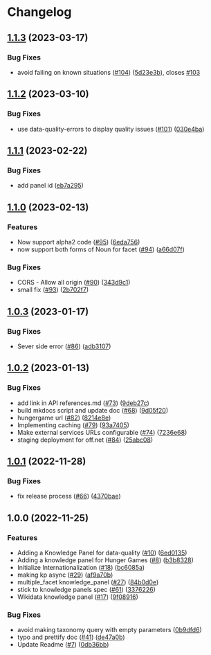 # Changelog

## [1.1.3](https://github.com/openfoodfacts/facets-knowledge-panels/compare/v1.1.2...v1.1.3) (2023-03-17)


### Bug Fixes

* avoid failing on known situations ([#104](https://github.com/openfoodfacts/facets-knowledge-panels/issues/104)) ([5d23e3b](https://github.com/openfoodfacts/facets-knowledge-panels/commit/5d23e3ba5d812af9bbe621f5e2f6f13396c3d7a5)), closes [#103](https://github.com/openfoodfacts/facets-knowledge-panels/issues/103)

## [1.1.2](https://github.com/openfoodfacts/facets-knowledge-panels/compare/v1.1.1...v1.1.2) (2023-03-10)


### Bug Fixes

* use data-quality-errors to display quality issues ([#101](https://github.com/openfoodfacts/facets-knowledge-panels/issues/101)) ([030e4ba](https://github.com/openfoodfacts/facets-knowledge-panels/commit/030e4ba289e17968fee6347ccf086518cbac86c3))

## [1.1.1](https://github.com/openfoodfacts/facets-knowledge-panels/compare/v1.1.0...v1.1.1) (2023-02-22)


### Bug Fixes

* add panel id ([eb7a295](https://github.com/openfoodfacts/facets-knowledge-panels/commit/eb7a2950ba05d69e324abba4207375d8938bad66))

## [1.1.0](https://github.com/openfoodfacts/facets-knowledge-panels/compare/v1.0.3...v1.1.0) (2023-02-13)


### Features

* Now support alpha2 code ([#95](https://github.com/openfoodfacts/facets-knowledge-panels/issues/95)) ([6eda756](https://github.com/openfoodfacts/facets-knowledge-panels/commit/6eda756eca7703f9cf0e1a7fad9cf868366df12d))
* now support both forms of Noun for facet ([#94](https://github.com/openfoodfacts/facets-knowledge-panels/issues/94)) ([a66d07f](https://github.com/openfoodfacts/facets-knowledge-panels/commit/a66d07f6c6070dc5f0a113070040a971650289c0))


### Bug Fixes

* CORS - Allow all origin ([#90](https://github.com/openfoodfacts/facets-knowledge-panels/issues/90)) ([343d9c1](https://github.com/openfoodfacts/facets-knowledge-panels/commit/343d9c1f547b4dc4acc724fbfa84ad3ffe666eb4))
* small fix ([#93](https://github.com/openfoodfacts/facets-knowledge-panels/issues/93)) ([2b702f7](https://github.com/openfoodfacts/facets-knowledge-panels/commit/2b702f7a236abf1ca5b3a5de28c17d3b982021f7))

## [1.0.3](https://github.com/openfoodfacts/facets-knowledge-panels/compare/v1.0.2...v1.0.3) (2023-01-17)


### Bug Fixes

* Sever side error ([#86](https://github.com/openfoodfacts/facets-knowledge-panels/issues/86)) ([adb3107](https://github.com/openfoodfacts/facets-knowledge-panels/commit/adb3107cdae79b168b33e197db3f13372b0e5543))

## [1.0.2](https://github.com/openfoodfacts/facets-knowledge-panels/compare/v1.0.1...v1.0.2) (2023-01-13)


### Bug Fixes

* add link in API references.md ([#73](https://github.com/openfoodfacts/facets-knowledge-panels/issues/73)) ([9deb27c](https://github.com/openfoodfacts/facets-knowledge-panels/commit/9deb27cd252d9f89c293b2e9061bd513bf9f360a))
* build mkdocs script and update doc ([#68](https://github.com/openfoodfacts/facets-knowledge-panels/issues/68)) ([9d05f20](https://github.com/openfoodfacts/facets-knowledge-panels/commit/9d05f20e0cdf94d73a1fe42214d1a07da7216302))
* hungergame url ([#82](https://github.com/openfoodfacts/facets-knowledge-panels/issues/82)) ([8214e8e](https://github.com/openfoodfacts/facets-knowledge-panels/commit/8214e8ee562f54b2efaed833c53e9713665f7260))
* Implementing caching ([#79](https://github.com/openfoodfacts/facets-knowledge-panels/issues/79)) ([93a7405](https://github.com/openfoodfacts/facets-knowledge-panels/commit/93a740549a65b793fc3a8db8fc33b7b196df5a1f))
* Make external services URLs configurable ([#74](https://github.com/openfoodfacts/facets-knowledge-panels/issues/74)) ([7236e68](https://github.com/openfoodfacts/facets-knowledge-panels/commit/7236e6850dbce36329a5d9e61e91b8401f65ea7c))
* staging deployment for off.net ([#84](https://github.com/openfoodfacts/facets-knowledge-panels/issues/84)) ([25abc08](https://github.com/openfoodfacts/facets-knowledge-panels/commit/25abc08bc097fd12503bcf3d05e13a63d3e234da))

## [1.0.1](https://github.com/openfoodfacts/facets-knowledge-panels/compare/v1.0.0...v1.0.1) (2022-11-28)


### Bug Fixes

* fix release process ([#66](https://github.com/openfoodfacts/facets-knowledge-panels/issues/66)) ([4370bae](https://github.com/openfoodfacts/facets-knowledge-panels/commit/4370bae0fbdc05aee7e03ff8b9917abcde725b52))

## 1.0.0 (2022-11-25)


### Features

* Adding a Knowledge Panel for data-quality ([#10](https://github.com/openfoodfacts/facets-knowledge-panels/issues/10)) ([6ed0135](https://github.com/openfoodfacts/facets-knowledge-panels/commit/6ed013545e416bbc1b77a044efedea7e8726914f))
* Adding a knowledge panel for Hunger Games ([#8](https://github.com/openfoodfacts/facets-knowledge-panels/issues/8)) ([b3b8328](https://github.com/openfoodfacts/facets-knowledge-panels/commit/b3b8328c738a4d0b0dbbbcc1a9e9748178928cce))
* Initialize Internationalization ([#18](https://github.com/openfoodfacts/facets-knowledge-panels/issues/18)) ([bc6085a](https://github.com/openfoodfacts/facets-knowledge-panels/commit/bc6085aab97624502306cd4b3b55b9d351aa03c4))
* making kp async ([#29](https://github.com/openfoodfacts/facets-knowledge-panels/issues/29)) ([af9a70b](https://github.com/openfoodfacts/facets-knowledge-panels/commit/af9a70b1a2095fcfb4ebdb83b7255edf114a413b))
* multiple_facet knowledge_panel ([#27](https://github.com/openfoodfacts/facets-knowledge-panels/issues/27)) ([84b0d0e](https://github.com/openfoodfacts/facets-knowledge-panels/commit/84b0d0ec875253bc6ac4ac8df6077b8ed6e77149))
* stick to knowledge panels spec ([#61](https://github.com/openfoodfacts/facets-knowledge-panels/issues/61)) ([3376226](https://github.com/openfoodfacts/facets-knowledge-panels/commit/3376226f27069e71ce0bb71b69906530e3409df9))
* Wikidata knowledge panel ([#17](https://github.com/openfoodfacts/facets-knowledge-panels/issues/17)) ([9f08916](https://github.com/openfoodfacts/facets-knowledge-panels/commit/9f08916406a4e997b5a66e8affd4ea09a8650a1a))


### Bug Fixes

* avoid making taxonomy query with empty parameters ([0b9dfd6](https://github.com/openfoodfacts/facets-knowledge-panels/commit/0b9dfd6d1621afa70ffed5a0f15daadb1a1d9748))
* typo and prettify doc ([#41](https://github.com/openfoodfacts/facets-knowledge-panels/issues/41)) ([de47a0b](https://github.com/openfoodfacts/facets-knowledge-panels/commit/de47a0b3c21d9503fda961a669b358f0491f1165))
* Update Readme ([#7](https://github.com/openfoodfacts/facets-knowledge-panels/issues/7)) ([0db36bb](https://github.com/openfoodfacts/facets-knowledge-panels/commit/0db36bb1690d4a39cb5df49e37159c87f0204797))
